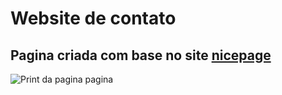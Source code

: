 # Website de contato

## Pagina criada com base no site [nicepage](https://nicepage.com/website-templates/preview/i-am-freelance-graphic-designer-105166?device=desktop)

![Print da pagina pagina](https://user-images.githubusercontent.com/83511051/156472668-7c2f98db-1bf5-488e-8cac-b2c61e29d3a4.png)
